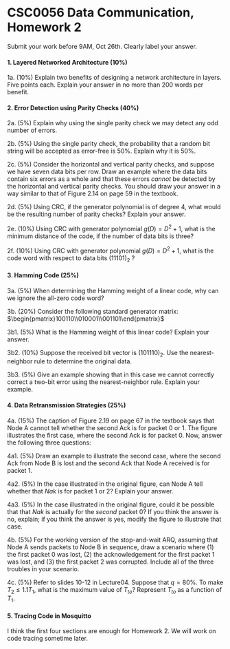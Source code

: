 # CSC0056 Data Communication, Homework 2

Submit your work before 9AM, Oct 26th. Clearly label your answer.

#### 1. Layered Networked Architecture (10%)

1a. (10%) Explain two benefits of designing a network architecture in layers. Five points each. Explain your answer in no more than 200 words per benefit. 

 

#### 2. Error Detection using Parity Checks (40%)

2a. (5%) Explain why using the single parity check we may detect any odd number of errors.



2b. (5%) Using the single parity check, the probability that a random bit string will be accepted as error-free is 50%. Explain why it is 50%.



2c. (5%) Consider the horizontal and vertical parity checks, and suppose we have seven data bits per row. Draw an example where the data bits contain six errors as a whole and that these errors *cannot* be detected by the horizontal and vertical parity checks. You should draw your answer in a way similar to that of Figure 2.14 on page 59 in the textbook.



2d. (5%) Using CRC, if the generator polynomial is of degree 4, what would be the resulting number of parity checks? Explain your answer.



2e. (10%) Using CRC with generator polynomial $g(D)=D^2+1$, what is the minimum distance of the code, if the number of data bits is three?



2f. (10%) Using CRC with generator polynomial $g(D)=D^2+1$, what is the code word with respect to data bits $(11101)_2$ ?



#### 3. Hamming Code (25%)

3a. (5%) When determining the Hamming weight of a linear code, why can we ignore the all-zero code word?

3b. (20%) Consider the following standard generator matrix: $\begin{pmatrix}100110\\010001\\001101\end{pmatrix}$

   3b1. (5%) What is the Hamming weight of this linear code? Explain your answer.

   3b2. (10%) Suppose the received bit vector is $(101110)_2$. Use the nearest-neighbor rule to determine the original data.

   3b3. (5%) Give an example showing that in this case we cannot correctly correct a two-bit error using the nearest-neighbor rule. Explain your example.



#### 4. Data Retransmission Strategies (25%)

4a. (15%) The caption of Figure 2.19 on page 67 in the textbook says that Node A cannot tell whether the second Ack is for packet 0 or 1. The figure illustrates the first case, where the second Ack is for packet 0. Now, answer the following three questions:

  4a1. (5%) Draw an example to illustrate the second case, where the second Ack from Node B is lost and the second Ack that Node A received is for packet 1.

  4a2. (5%) In the case illustrated in the original figure, can Node A tell whether that *Nak* is for packet 1 or 2? Explain your answer.

  4a3. (5%) In the case illustrated in the original figure, could it be possible that that *Nak* is actually for the *second* packet 0? If you think the answer is no, explain; if you think the answer is yes, modify the figure to illustrate that case.



4b. (5%) For the working version of the stop-and-wait ARQ, assuming that Node A sends packets to Node B in sequence, draw a scenario where (1) the first packet 0 was lost, (2) the acknowledgement for the first packet 1 was lost, and (3) the first packet 2 was corrupted. Include all of the three troubles in your scenario.



4c. (5%) Refer to slides 10-12 in Lecture04. Suppose that $q=80\%$. To make $T_2\leq 1.1T_1$, what is the maximum value of $T_{to}$? Represent $T_{to}$ as a function of $T_1$.



#### 5. Tracing Code in Mosquitto

I think the first four sections are enough for Homework 2. We will work on code tracing sometime later.
